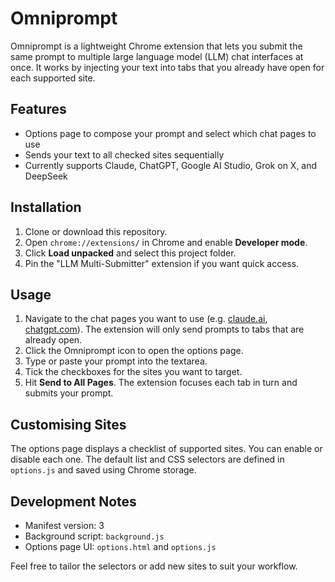 # Omniprompt

Omniprompt is a lightweight Chrome extension that lets you submit the same prompt to multiple large language model (LLM) chat interfaces at once. It works by injecting your text into tabs that you already have open for each supported site.

## Features

- Options page to compose your prompt and select which chat pages to use
- Sends your text to all checked sites sequentially
- Currently supports Claude, ChatGPT, Google AI Studio, Grok on X, and DeepSeek

## Installation

1. Clone or download this repository.
2. Open `chrome://extensions/` in Chrome and enable **Developer mode**.
3. Click **Load unpacked** and select this project folder.
4. Pin the "LLM Multi-Submitter" extension if you want quick access.

## Usage

1. Navigate to the chat pages you want to use (e.g. [claude.ai](https://claude.ai), [chatgpt.com](https://chatgpt.com)). The extension will only send prompts to tabs that are already open.
2. Click the Omniprompt icon to open the options page.
3. Type or paste your prompt into the textarea.
4. Tick the checkboxes for the sites you want to target.
5. Hit **Send to All Pages**. The extension focuses each tab in turn and submits your prompt.

## Customising Sites

The options page displays a checklist of supported sites. You can enable or disable each one. The default list and CSS selectors are defined in `options.js` and saved using Chrome storage.

## Development Notes

- Manifest version: 3
- Background script: `background.js`
- Options page UI: `options.html` and `options.js`

Feel free to tailor the selectors or add new sites to suit your workflow.

